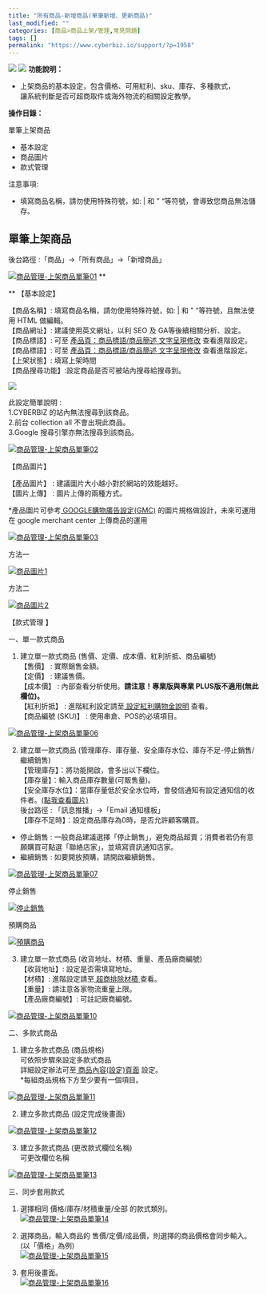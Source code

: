 ```yaml
---
title: "所有商品-新增商品(單筆新增、更新商品)"
last_modified: ""
categories: [商品>商品上架/管理,常見問題]
tags: []
permalink: "https://www.cyberbiz.io/support/?p=1958"
---
```


![](https://www.cyberbiz.io/support/wp-content/uploads/2021/09/wp-主視覺bar-1024x321.png) ![](https://www.cyberbiz.io/support/wp-content/uploads/2021/08/全版本.png) **功能說明：**  

* 上架商品的基本設定，包含價格、可用紅利、sku、庫存、多種款式，  
讓系統判斷是否可超商取件或海外物流的相關設定教學。

**操作目錄：**

單筆上架商品

* 基本設定
* 商品圖片
* 款式管理

注意事項:  

* 填寫商品名稱，請勿使用特殊符號，如: | 和 ” “等符號，會導致您商品無法儲存。



## 單筆上架商品

後台路徑 :「商品」→「所有商品」→「新增商品」  

[![商品管理-上架商品單筆01](https://www.cyberbiz.io/support/wp-content/uploads/商品管理-上架商品單筆01.png)](https://www.cyberbiz.io/support/wp-content/uploads/商品管理-上架商品單筆01.png) **  

** 【基本設定】  

【商品名稱】: 填寫商品名稱，請勿使用特殊符號，如: | 和 ” “等符號，且無法使用 HTML 做編輯。  
【商品網址】: 建議使用英文網址，以利 SEO 及 GA等後續相關分析、設定。  
【商品標語】: 可至 [產品頁：商品標語/商品簡述 文字呈現修改](https://www.cyberbiz.io/support/?p=16893)
查看進階設定。  
【商品標語】: 可至 [產品頁：商品標語/商品簡述 文字呈現修改](https://www.cyberbiz.io/support/?p=16893)
查看進階設定。  
【上架狀態】: 填寫上架時間  
【商品搜尋功能】:設定商品是否可被站內搜尋給搜尋到。  


![](https://www.cyberbiz.io/support/wp-content/uploads/2021/12/fountain-pen.png)

此設定簡單說明 :  
1.CYBERBIZ 的站內無法搜尋到該商品。  
2.前台 collection all 不會出現此商品。  
3.Google 搜尋引擎亦無法搜尋到該商品。


[![商品管理-上架商品單筆02](https://www.cyberbiz.io/support/wp-content/uploads/商品管理-上架商品單筆02.png)](https://www.cyberbiz.io/support/wp-content/uploads/商品管理-上架商品單筆02.png)  

【商品圖片】  

【產品圖片】 : 建議圖片大小越小對於網站的效能越好。  
【圖片上傳】 : 圖片上傳的兩種方式。  

*產品圖片可參考[ GOOGLE購物廣告設定(GMC)](https://www.cyberbiz.io/support/?p=230/#pic) 的圖片規格做設計，未來可運用在 google merchant center 上傳商品的運用   

[![商品管理-上架商品單筆03](https://www.cyberbiz.io/support/wp-content/uploads/商品管理-上架商品單筆03.png)](https://www.cyberbiz.io/support/wp-content/uploads/商品管理-上架商品單筆03.png)  

方法一

[![商品圖片1](https://www.cyberbiz.io/helpcenter/wp-content/uploads/所有商品-新增商品-單筆新增05.png)](https://www.cyberbiz.io/helpcenter/wp-content/uploads/所有商品-新增商品-單筆新增05.png)

方法二

[![商品圖片2](https://www.cyberbiz.io/helpcenter/wp-content/uploads/所有商品-新增商品-單筆新增06.png)](https://www.cyberbiz.io/helpcenter/wp-content/uploads/所有商品-新增商品-單筆新增06.png)




【款式管理 】  

一、單一款式商品  

1. 建立單一款式商品 (售價、定價、成本價、紅利折抵、商品編號)  
【售價】 : 實際銷售金額。  
【定價】 : 建議售價。  
【成本價】 : 內部查看分析使用。**請注意！專業版與專業 PLUS版不適用(無此欄位)。**  
【紅利折抵】 : 進階紅利設定請至[ 設定紅利購物金說明](https://www.cyberbiz.io/support/?p=6103) 查看。  
【商品編號 (SKU)】 : 使用串倉、POS的必填項目。  

[![商品管理-上架商品單筆06](https://www.cyberbiz.io/support/wp-content/uploads/商品管理-上架商品單筆06.png)](https://www.cyberbiz.io/support/wp-content/uploads/商品管理-上架商品單筆06.png)



2. 建立單一款式商品 (管理庫存、庫存量、安全庫存水位、庫存不足-停止銷售/繼續銷售)  
【管理庫存】：將功能開啟，會多出以下欄位。  
【庫存量】：輸入商品庫存數量(可販售量)。  
【安全庫存水位】：當庫存量低於安全水位時，會發信通知有設定通知信的收件者。[(點我查看圖片)](https://www.cyberbiz.io/support/wp-content/uploads/商品管理-上架商品單筆17.jpg)  
後台路徑 : 「訊息推播」→「Email 通知樣板」  
【庫存不足時】：設定商品庫存為0時，是否允許顧客購買。

* 停止銷售 : 一般商品建議選擇「停止銷售」，避免商品超賣；消費者若仍有意願購買可點選「聯絡店家」，並填寫資訊通知店家。
* 繼續銷售 : 如要開放預購，請開啟繼續銷售。

[![商品管理-上架商品單筆07](https://www.cyberbiz.io/support/wp-content/uploads/商品管理-上架商品單筆07.png)](https://www.cyberbiz.io/support/wp-content/uploads/商品管理-上架商品單筆07.png)  

停止銷售

[![停止銷售](https://www.cyberbiz.io/helpcenter/wp-content/uploads/所有商品-新增商品-單筆新增10.png)](https://www.cyberbiz.io/helpcenter/wp-content/uploads/所有商品-新增商品-單筆新增10.png)

預購商品

[![預購商品](https://www.cyberbiz.io/helpcenter/wp-content/uploads/所有商品-新增商品-單筆新增11.png)](https://www.cyberbiz.io/helpcenter/wp-content/uploads/所有商品-新增商品-單筆新增11.png)





3. 建立單一款式商品 (收貨地址、材積、重量、產品廠商編號)  
【收貨地址】: 設定是否需填寫地址。  
【材積】: 進階設定請至[ 超商排除材積 ](https://www.cyberbiz.io/support/?p=2025)查看。  
【重量】: 請注意各家物流重量上限。  
【產品廠商編號】: 可註記廠商編號。  

[![商品管理-上架商品單筆10](https://www.cyberbiz.io/support/wp-content/uploads/商品管理-上架商品單筆10.png)](https://www.cyberbiz.io/support/wp-content/uploads/商品管理-上架商品單筆10.png)



二、多款式商品  

1. 建立多款式商品 (商品規格)  
可依照步驟來設定多款式商品  
詳細設定辦法可至[ 商品內容(設定)頁面](https://www.cyberbiz.io/support/?p=7497/#mal) 設定。  
*每組商品規格下方至少要有一個項目。  

[![商品管理-上架商品單筆11](https://www.cyberbiz.io/support/wp-content/uploads/商品管理-上架商品單筆11.png)](https://www.cyberbiz.io/support/wp-content/uploads/商品管理-上架商品單筆11.png)



2. 建立多款式商品 (設定完成後畫面)  

[![商品管理-上架商品單筆12](https://www.cyberbiz.io/support/wp-content/uploads/商品管理-上架商品單筆12.png)](https://www.cyberbiz.io/support/wp-content/uploads/商品管理-上架商品單筆12.png)



3. 建立多款式商品 (更改款式欄位名稱)  
可更改欄位名稱  

[![商品管理-上架商品單筆13](https://www.cyberbiz.io/support/wp-content/uploads/商品管理-上架商品單筆13.png)](https://www.cyberbiz.io/support/wp-content/uploads/商品管理-上架商品單筆13.png)

三、同步套用款式  

1. 選擇相同 價格/庫存/材積重量/全部 的款式類別。  
[![商品管理-上架商品單筆14](https://www.cyberbiz.io/support/wp-content/uploads/商品管理-上架商品單筆14.png)](https://www.cyberbiz.io/support/wp-content/uploads/商品管理-上架商品單筆14.png)



2. 選擇商品，輸入商品的 售價/定價/成品價，則選擇的商品價格會同步輸入。(以「價格」為例)  
[![商品管理-上架商品單筆15](https://www.cyberbiz.io/support/wp-content/uploads/商品管理-上架商品單筆15.png)](https://www.cyberbiz.io/support/wp-content/uploads/商品管理-上架商品單筆15.png)



3. 套用後畫面。  
[![商品管理-上架商品單筆16](https://www.cyberbiz.io/support/wp-content/uploads/商品管理-上架商品單筆16.png)](https://www.cyberbiz.io/support/wp-content/uploads/商品管理-上架商品單筆16.png)

